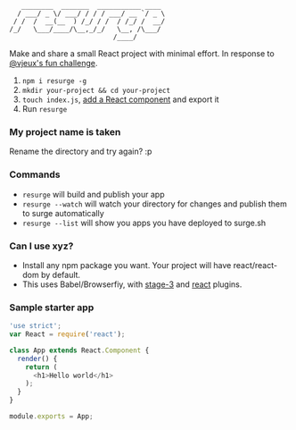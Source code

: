 ```
   ________  _______  ___________ ____
  / ___/ _ \/ ___/ / / / ___/ __ `/ _ \
 / /  /  __(__  ) /_/ / /  / /_/ /  __/
/_/   \___/____/\__,_/_/   \__, /\___/
                          /____/
```

Make and share a small React project with minimal effort. In response to
[@vjeux's fun challenge](https://twitter.com/Vjeux/status/680769537550102530).

1. `npm i resurge -g`
3. `mkdir your-project && cd your-project`
4. `touch index.js`, [add a React component](#sample-starter-app) and export it
5. Run `resurge`

### My project name is taken

Rename the directory and try again? :p

### Commands

- `resurge` will build and publish your app
- `resurge --watch` will watch your directory for changes and publish
  them to surge automatically
- `resurge --list` will show you apps you have deployed to surge.sh

### Can I use xyz?

- Install any npm package you want. Your project will have react/react-dom by default.
- This uses Babel/Browserfiy, with [stage-3](https://babeljs.io/docs/plugins/preset-stage-3/) and [react](http://babeljs.io/docs/plugins/preset-react/) plugins.

### Sample starter app

```javascript
'use strict';
var React = require('react');

class App extends React.Component {
  render() {
    return (
      <h1>Hello world</h1>
    );
  }
}

module.exports = App;
```
